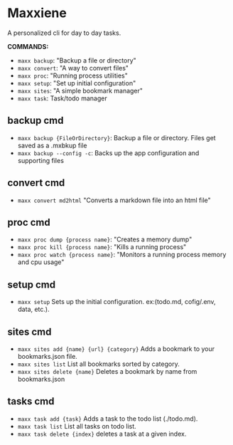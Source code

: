 # Maxxiene

A personalized cli for day to day tasks.

**COMMANDS:**
- `maxx backup`: "Backup a file or directory"
- `maxx convert`: "A way to convert files"
- `maxx proc`: "Running process utilities"
- `maxx setup`: "Set up initial configuration"
- `maxx sites`: "A simple bookmark manager"
- `maxx task`: Task/todo manager


## backup cmd
- `maxx backup {FileOrDirectory}`: Backup a file or directory. Files get saved as a .mxbkup file
- `maxx backup --config -c`: Backs up the app configuration and supporting files

## convert cmd
- `maxx convert md2html` "Converts a markdown file into an html file"

## proc cmd
- `maxx proc dump {process name}`: "Creates a memory dump"
- `maxx proc kill {process name}`: "Kills a running process"
- `maxx proc watch {process name}`: "Monitors a running process memory and cpu usage"

## setup cmd
- `maxx setup` Sets up the initial configuration. ex:(todo.md, cofig/.env, data, etc.).

## sites cmd
- `maxx sites add {name} {url} {category}` Adds a bookmark to your bookmarks.json file.
- `maxx sites list` List all bookmarks sorted by category.
- `maxx sites delete {name}` Deletes a bookmark by name from bookmarks.json 

## tasks cmd
- `maxx task add {task}` Adds a task to the todo list (./todo.md).
- `maxx task list` List all tasks on todo list.
- `maxx task delete {index}` deletes a task at a given index.
